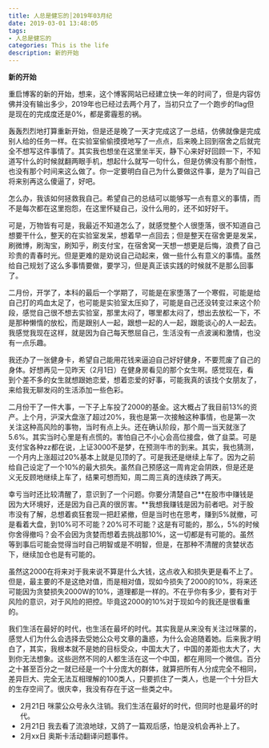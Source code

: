 ```yaml
---
title: 人总是健忘的│2019年03月纪
date: 2019-03-01 13:48:05
tags: 
- 人总是健忘的
categories: This is the life
description: 新的开始
---
```


**新的开始**

重启博客的新的开始，想来，这个博客网站已经建立快一年的时间了，但是内容仿佛并没有输出多少，2019年也已经过去两个月了，当初只立了一个跑步的flag但是现在的完成度还是0%，都是雾霾惹的祸。

轰轰烈烈地打算重新开始，但是还是晚了一天才完成这了一总结，仿佛就像是完成别人给的任务一样。在实验室偷偷摸摸地写了一点点，后来晚上回到宿舍之后就完全不想写这件事情了。其实我也想坐在这里坐半天，静下心来好好回顾一下，不知道写什么的时候就翻两眼手机，想起什么就写一句什么，但是仿佛没有那个耐性，也没有那个时间来这么做了。你一定要明白自己为什么要做这件事，是为了叫自己将来别再这么傻逼了，好吧。

怎么办，我该如何拯救我自己。希望自己的总结可以能够写一点有意义的事情，而不是每次都在这里抱怨，在这里怀疑自己，没什么用的，还不如好好干。

可是，万物皆有可是，我最近不知道怎么了，就感觉整个人很堕落，很不知道自己想要干什么，整天的在实验室发呆，想着早一点回去；但是整天在宿舍更是发呆，刷微博，刷淘宝，刷知乎，刷支付宝，在宿舍窝一天想一想更是后悔，浪费了自己珍贵的青春时光。但是更难的是劝说自己动起来，做一些什么有意义的事情。虽然给自己规划了这么多事情要做，要学习，但是真正该实践的时候就不是那么回事了。

二月份，开学了，本科的最后一个学期了，可能是在家堕落了一个寒假，可能是给自己打的鸡血太足了，也可能是实验室太压抑了，可能是自己还没转变过来这个阶段，感觉自己很不想去实验室，那里太闷了，哪里都太闷了，想出去放松一下，不是那种懒惰的放松，而是跟别人一起，跟想一起的人一起，跟能谈心的人一起去。我感觉我现在这样，就是因为自己每天憋屈自己，生活没有一点波澜和激情，也没有一点乐趣。

我还办了一张健身卡，希望自己能用花钱来逼迫自己好好健身，不要荒废了自己的身体。好想再见一见昨天（2月1日）在健身房看见的那个女生啊。感觉现在，看到个差不多的女生就想跟她恋爱，想着恋爱的好事，可能我真的该找个女朋友了，来给我无聊发闷的生活添加一些色彩。

二月份干了一件大事，一下子上车投了2000的基金。这大概占了我目前13%的资产。上个月，沪深大盘涨了超过20%，我也是第一次接触这种事情，也是第一次关注这种高风险的事物，当时有点上头。还在确认阶段，那个周一当天就涨了5.6%。其实当时心里是有点慌的。害怕自己不小心会高位接盘，做了韭菜。可是支付宝各种zz都在说，上证3000不是梦，在预测牛市的到来。其实，我也猜测，一个月内上涨超过20%基本上就是见顶的了。可是我还是继续上车了。因为之前给自己设定了一个10%的最大损失。虽然自己预感这一周肯定会阴跌，但是还是义无反顾地继续上车了，结果可想而知，周二周三真的连续跌了两天。

幸亏当时还比较清醒了，意识到了一个问题。你要分清楚自己**在股市中赚钱是因为大环境好，还是因为自己真的很厉害。**我想我赚钱是因为前者吧。对于股市没有了解，总想着疯狂套现一把赶紧撤，但是当时也在思考，赚到5%就撤，可是看着大盘，到10%可不可能？20%可不可能？这是有可能的，那么，5%的时候你舍得撤吗？会不会因为贪婪而想着去挑战那10%，这一切都是有可能的。虽然等到事后可能会觉得当时自己明智或是不明智，但是，在那种不清醒的贪婪状态下，继续加仓也是有可能的。

虽然这2000在将来对于我来说不算是什么大钱，这点收入和损失更是看不上了。但是，最主要的不是这绝对值，而是相对值，现如今损失了2000的10%，将来还可能因为贪婪损失2000W的10%，道理都是一样的。不在乎你有多少，要有对于风险的意识，对于风险的把控。毕竟这2000的10%对于现如今的我还是很看重的。

我们生活在最好的时代，也生活在最坏的时代。其实我是从来没有关注过咪蒙的，感觉人们为什么会选择去受她公众号文章的蛊惑，为什么会追随着她。后来我才明白了，其实，我根本就不是她的目标受众，中国太大了，中国的差距也太大了，大到你无法想象。这些迥然不同的人都生活在这一个中国，都在用同一个微信。百分之十甚至百分之一就已经是一个十分庞大的群体，就算把所有人分成完全不相同，差异巨大、完全无法互相理解的100类人，只要抓住了一类人，也是一个十分巨大的生存空间了。很庆幸，我没有存在于这一些类之中。

- 2月21日  咪蒙公众号永久注销。我们生活在最好的时代，但同时也是最坏的时代。
- 2月21日  我去看了流浪地球，又鸽了一篇观后感，怕是没机会再补上了。
- 2月xx日  奥斯卡活动翻译问题事件。